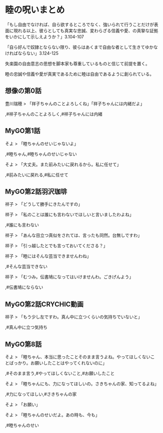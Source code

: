 # 睦の呪いまとめ
「もし自由でなければ、自ら欲するところでなく、強いられて行うことだけが表面に現れる以上、彼らとしても真実な忠誠、変わらざる信義や愛、の真摯な証拠をいかにして示しえようか？」3.104-107

「自ら好んで奴隷とならない限り、彼らはあくまで自由な者として生きてゆかなければならない」3.124-125

失楽園の自由意志の思想を脚本家も尊重しているものと信じて前提を置く。

睦の忠誠や信義や愛が真実であるために睦は自由であるように創られている。

## 想像の第0話
豊川瑞穂 > 「祥子ちゃんのことよろしくね」「祥子ちゃんには内緒だよ」

,#祥子ちゃんのことよろしく,#祥子ちゃんには内緒

## MyGO第1話
そよ > 「睦ちゃんのせいじゃないよ」

,#睦ちゃん,#睦ちゃんのせいじゃない

そよ > 「大丈夫。また前みたいに戻れるから。私に任せて」

,#前みたいに戻れる,#私に任せて

## MyGO第2話羽沢珈琲
祥子 > 「どうして勝手にきたんですの」

祥子 > 「私のことは誰にも言わないでほしいと言いましたわよね」

,#誰にも言わない

祥子 > 「あんな目立つ真似をされては、言ったも同然。台無しですわ」

祥子 > 「引っ越したとでも言っておいてくださる？」

祥子 > 「睦にはそんな芸当できませんわね」

,#そんな芸当できない

祥子 > 「むつみ。伝書鳩になってはいけませんわ。ごきげんよう」

,#伝書鳩にならない

## MyGO第2話CRYCHIC動画
祥子 > 「もう少し左ですわ。真ん中に立つくらいの気持ちでいないと」

,#真ん中に立つ気持ち

## MyGO第8話
そよ > 「睦ちゃん、本当に思ったことそのまま言うよね。やってほしくないことばっかり。お願いしたことはやってくれないのに」

,#そのまま言う,#やってほしくないこと,#お願いしたこと

そよ > 「睦ちゃんにも、力になってほしいの。さきちゃんの家、知ってるよね」

,#力になってほしい,#さきちゃんの家

そよ > 「お願い」

そよ > 「睦ちゃんのせいだよ。あの時も、今も」

,#睦ちゃんのせい

